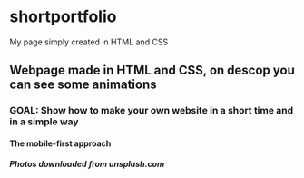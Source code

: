 # shortportfolio
My page simply created in HTML and CSS

## Webpage made in HTML and CSS, on descop you can see some animations

### GOAL: Show how to make your own website in a short time and in a simple way

#### The mobile-first approach

##### Photos downloaded from unsplash.com
